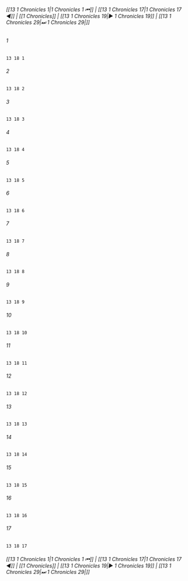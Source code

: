 
###### [[13 1 Chronicles 1|1 Chronicles 1 ⏮]] | [[13 1 Chronicles 17|1 Chronicles 17 ◀]] | [[1 Chronicles]] | [[13 1 Chronicles 19|▶ 1 Chronicles 19]] | [[13 1 Chronicles 29|⏭ 1 Chronicles 29|]]

###### 1
``` verse
13 18 1 
```
###### 2
``` verse
13 18 2 
```
###### 3
``` verse
13 18 3 
```
###### 4
``` verse
13 18 4 
```
###### 5
``` verse
13 18 5 
```
###### 6
``` verse
13 18 6 
```
###### 7
``` verse
13 18 7 
```
###### 8
``` verse
13 18 8 
```
###### 9
``` verse
13 18 9 
```
###### 10
``` verse
13 18 10 
```
###### 11
``` verse
13 18 11 
```
###### 12
``` verse
13 18 12 
```
###### 13
``` verse
13 18 13 
```
###### 14
``` verse
13 18 14 
```
###### 15
``` verse
13 18 15 
```
###### 16
``` verse
13 18 16 
```
###### 17
``` verse
13 18 17 
```

###### [[13 1 Chronicles 1|1 Chronicles 1 ⏮]] | [[13 1 Chronicles 17|1 Chronicles 17 ◀]] | [[1 Chronicles]] | [[13 1 Chronicles 19|▶ 1 Chronicles 19]] | [[13 1 Chronicles 29|⏭ 1 Chronicles 29|]]

